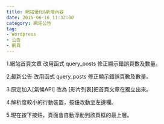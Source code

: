 ```yaml
---
title: 網站優化&新增內容
date: 2015-06-16 11:32:00
category: 網站公告
tag:
- Wordpress
- 公告
- 網頁
---
```

1.網站首頁文章  改用函式 query_posts 修正顯示錯誤頁數及數量。

2.最新公告 改用函式 query_posts 修正顯示錯誤頁數及數量。

3.原定加入[氣候API] 改為 [影片列表]把首頁文章在獨立出來。

4.解析度較小的行動裝置，按鈕改動至左邊欄。

5.現在按下按鈕，頁面會自動浮動到該頁框的最上層。
